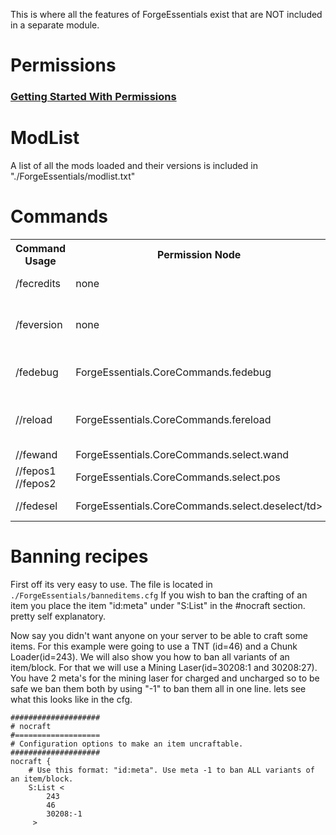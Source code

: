 This is where all the features of ForgeEssentials exist that are NOT included in a separate module.

# Permissions
### [Getting Started With Permissions](https://github.com/ForgeEssentials/ForgeEssentialsMain/wiki/Permissions-Commands)

# ModList
A list of all the mods loaded and their versions is included in "./ForgeEssentials/modlist.txt"

# Commands
<table>
	<tr>
		<th>Command Usage</th>
		<th>Permission Node</th>
		<th>Description</th>
	</tr>
	<tr>
		<td>/fecredits</td>
		<td> none</td>
		<td>The Credits for ForgeEssentials</td>
	</tr>
	<tr>
		<td>/feversion</td>
		<td> none</td>
		<td>Shows the current ForgeEssentials version</td>
	</tr>
	<tr>
		<td>/fedebug</td>
		<td> ForgeEssentials.CoreCommands.fedebug</td>
		<td>Displays data about injected Block events</td>
	</tr>
	<tr>
		<td>//reload</td>
		<td> ForgeEssentials.CoreCommands.fereload</td>
		<td>Attempts to reload the ForgeEssentials Modules</td>
	</tr>
	<tr>
		<td>//fewand</td>
		<td> ForgeEssentials.CoreCommands.select.wand</td>
		<td>Binds the wand</td>
	</tr>
	<tr>
		<td>//fepos1 <br /> //fepos2</td>
		<td> ForgeEssentials.CoreCommands.select.pos</td>
		<td>allows selecting points</td>
	</tr>
	<tr>
		<td>//fedesel</td>
		<td> ForgeEssentials.CoreCommands.select.deselect/td>
		<td> Clears the selection</td>
	</tr>
</table>


# Banning recipes
First off its very easy to use.
The file is located in `./ForgeEssentials/banneditems.cfg`
If you wish to ban the crafting of an item you place the item "id:meta" under "S:List" in the #nocraft section. pretty self explanatory.

Now say you didn't want anyone on your server to be able to craft some items. For this example were going to use a TNT (id=46) and a Chunk Loader(id=243). We will also show you how to ban all variants of an item/block. For that we will use a Mining Laser(id=30208:1 and 30208:27). You have 2 meta's for the mining laser for charged and uncharged so to be safe we ban them both by using "-1" to ban them all in one line.
lets see what this looks like in the cfg.


    ####################
    # nocraft
    #===================
    # Configuration options to make an item uncraftable.
    ####################
    nocraft {
        # Use this format: "id:meta". Use meta -1 to ban ALL variants of an item/block.
        S:List <
            243
            46
            30208:-1
         >